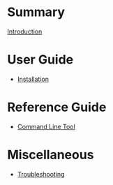 # Summary

[Introduction](./README.md)

# User Guide

- [Installation](./user-guide/1.installation.md)

# Reference Guide

- [Command Line Tool](./reference-guide/command-line-tool.md)

# Miscellaneous

- [Troubleshooting](./misc/troubleshooting.md)
